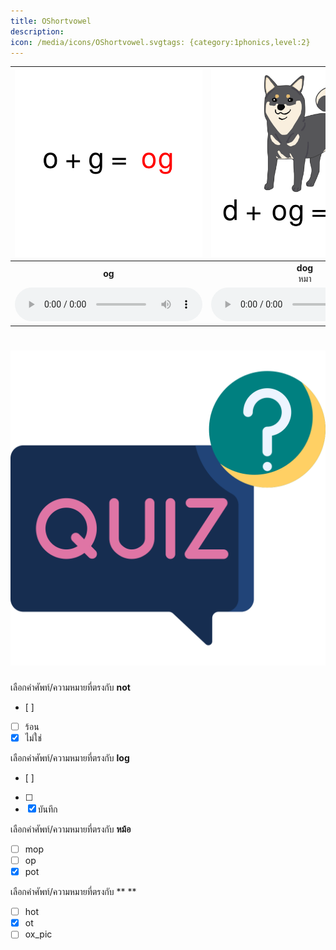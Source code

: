 ```yaml
---
title: OShortvowel
description: 
icon: /media/icons/OShortvowel.svgtags: {category:1phonics,level:2}
---
```

<div class="carrousel">


|![](/media/img/OShortvowel/og.svg)|![](/media/img/OShortvowel/dog.svg)|![](/media/img/OShortvowel/jog.svg)|![](/media/img/OShortvowel/log.svg)|![](/media/img/OShortvowel/op.svg)|![](/media/img/OShortvowel/cop.svg)|![](/media/img/OShortvowel/hop.svg)|![](/media/img/OShortvowel/mop.svg)|![](/media/img/OShortvowel/ot.svg)|![](/media/img/OShortvowel/hot.svg)|![](/media/img/OShortvowel/not.svg)|![](/media/img/OShortvowel/pot.svg)|![](/media/img/OShortvowel/ox.svg)|![](/media/img/OShortvowel/ox_pic.svg)|![](/media/img/OShortvowel/box.svg)|![](/media/img/OShortvowel/fox.svg)|
| :----: | :----: | :----: | :----: | :----: | :----: | :----: | :----: | :----: | :----: | :----: | :----: | :----: | :----: | :----: | :----: |
|**og**<br> |**dog**<br>หมา|**jog**<br>วิ่งจ็อกกิ้ง|**log**<br>บันทึก|**op**<br> |**cop**<br>ตํารวจ|**hop**<br>กระโดด|**mop**<br>ไม้ถูพื้น|**ot**<br> |**hot**<br>ร้อน|**not**<br>ไม่ใช่|**pot**<br>หม้อ|**ox**<br> |**ox_pic**<br>วัว|**box**<br>กล่อง|**fox**<br>จิ้งจอก|
|![](/media/audio/og.mp3)|![](/media/audio/dog.mp3)|![](/media/audio/jog.mp3)|![](/media/audio/log.mp3)|![](/media/audio/op.mp3)|![](/media/audio/cop.mp3)|![](/media/audio/hop.mp3)|![](/media/audio/mop.mp3)|![](/media/audio/ot.mp3)|![](/media/audio/hot.mp3)|![](/media/audio/not.mp3)|![](/media/audio/pot.mp3)|![](/media/audio/ox.mp3)|![](/media/audio/ox_pic.mp3)|![](/media/audio/box.mp3)|![](/media/audio/fox.mp3)|

</div>



# ![icon](/media/icons/quiz.svg) 


 เลือกคำศัพท์/ความหมายที่ตรงกับ **not**
 - [ ]  
 - [ ] ร้อน
 - [x] ไม่ใช่

 เลือกคำศัพท์/ความหมายที่ตรงกับ **log**
 - [ ]  
 - [ ]  
 - [x] บันทึก

 เลือกคำศัพท์/ความหมายที่ตรงกับ **หม้อ**
 - [ ] mop
 - [ ] op
 - [x] pot

 เลือกคำศัพท์/ความหมายที่ตรงกับ ** **
 - [ ] hot
 - [x] ot
 - [ ] ox_pic
